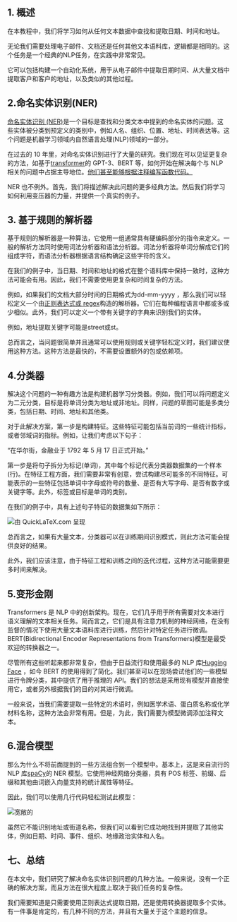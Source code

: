 ## 1. 概述

在本教程中，我们将学习如何从任何文本数据中查找和提取日期、时间和地址。

无论我们需要处理电子邮件、文档还是任何其他文本语料库，逻辑都是相同的。这个任务是一个经典的NLP任务，在实践中非常常见。

它可以包括构建一个自动化系统，用于从电子邮件中提取日期时间、从大量文档中提取客户和客户的地址，以及类似的其他过程。

## 2.命名实体识别(NER)

[命名实体识别 (NER)](https://www.baeldung.com/cs/automatic-keyword-keyphrase-extraction#4-named-entity-recognition-ner)是一个目标是查找和分类文本中提到的命名实体的问题。这些实体被分类到预定义的类别中，例如人名、组织、位置、地址、时间表达等。这个问题是机器学习领域内自然语言处理(NLP)领域的一部分。

在过去的 10 年里，对命名实体识别进行了大量的研究。我们现在可以见证更复杂的方法，如基于[transformer](https://www.baeldung.com/cs/transformer-text-embeddings)的 GPT-3、BERT 等，如何开始在解决每个与 NLP 相关的问题中占据主导地位。[他们甚至能够根据注释编写函数代码。](https://www.youtube.com/watch?v=x_Yw2f161CU)

NER 也不例外。首先，我们将描述解决此问题的更多经典方法。然后我们将学习如何利用变压器的力量，并提供一个真实的例子。

## 3. 基于规则的解析器

基于规则的解析器是一种算法，它使用一组通常具有硬编码部分的指令来定义。一般的解析方法同时使用词法分析器和语法分析器。词法分析器将单词分解成它们的组成字符，而语法分析器根据语言结构确定这些字符的含义。

在我们的例子中，当日期、时间和地址的格式在整个语料库中保持一致时，这种方法可能会有用。因此，我们不需要使用更复杂和时间复杂的方法。

例如，如果我们的文档大部分时间的日期格式为dd-mm-yyyy ，那么我们可以轻松定义一个由[正则表达式或 regex](https://en.wikipedia.org/wiki/Regular_expression)构造的解析器。它们在每种编程语言中都或多或少相似。此外，我们可以定义一个带有关键字的字典来识别我们的实体。

例如，地址提取关键字可能是street或st。

总而言之，当问题很简单并且通常可以使用规则或关键字轻松定义时，我们建议使用这种方法。这种方法是最快的，不需要设置额外的包或依赖项。

## 4.分类器

解决这个问题的一种有趣方法是构建机器学习分类器。例如，我们可以将问题定义为二元分类，目标是将单词分类为地址或非地址。同样，问题的草图可能是多类分类，包括日期、时间、地址和其他类。

对于此解决方案，第一步是构建特征。这些特征可能包括当前词的一些统计指标，或者邻域词的指标。例如，让我们考虑以下句子：

“在华尔街，金融业于 1792 年 5 月 17 日正式开始。”

第一步是将句子拆分为标记(单词)，其中每个标记代表分类器数据集的一个样本(行)。在特征工程方面，我们需要非常有创意，尝试构建尽可能多的不同特征。可能表示的一些特征包括单词中字母或符号的数量、是否有大写字母、是否有数字或关键字等。此外，标签或目标是单词的类别。

在我们的例子中，具有上述句子特征的数据集如下所示：

![由 QuickLaTeX.com 呈现](https://www.baeldung.com/wp-content/ql-cache/quicklatex.com-78bfbd43f61f4b387bf074816c343a01_l3.svg)

总而言之，如果有大量文本，分类器可以在训练期间识别模式，则此方法可能会提供良好的结果。

此外，我们应该注意，由于特征工程和训练之间的迭代过程，这种方法可能需要更多时间来解决。

## 5.变形金刚

Transformers 是 NLP 中的创新架构。现在，它们几乎用于所有需要对文本进行语义理解的文本相关任务。简而言之，它们是具有注意力机制的神经网络，在没有监督的情况下使用大量文本语料库进行训练，然后针对特定任务进行微调。BERT(Bidirectional Encoder Representations from Transformers)模型是最受欢迎的转换器之一。

尽管所有这些听起来都非常复杂，但由于日益流行和使用最多的 NLP 库[Hugging Face](https://huggingface.co/) ，如今 BERT 的使用得到了简化。我们甚至可以在现场尝试他们的一些模型进行令牌分类，其中提供了用于推理的 API。我们的想法是采用现有模型并直接使用它，或者另外根据我们的目的对其进行微调。

一般来说，当我们需要提取一些特定的术语时，例如医学术语、蛋白质名称或化学材料名称，这种方法会非常有用。但是，为此，我们需要为模型微调添加注释文本。

## 6.混合模型

那么为什么不将前面提到的一些方法组合到一个模型中。基本上，这是来自流行的 NLP 库[spaCy](https://spacy.io/)的 NER 模型。它使用神经网络分类器，具有 POS 标签、前缀、后缀和其他由词嵌入向量支持的统计属性等特征。

因此，我们可以使用几行代码轻松测试此模型：

![宽敞的](https://www.baeldung.com/wp-content/uploads/sites/4/2021/09/spacy.png)

虽然它不能识别地址或街道名称，但我们可以看到它成功地找到并提取了其他实体，例如日期、时间、事件、组织、地缘政治实体和人名。

## 七、总结

在本文中，我们研究了解决命名实体识别问题的几种方法。一般来说，没有一个正确的解决方案，而且方法在很大程度上取决于我们任务的复杂性。

我们需要知道是只需要使用正则表达式提取日期，还是使用转换器提取多个实体。有一件事是肯定的，有几种不同的方法，并且有大量关于这个主题的信息。